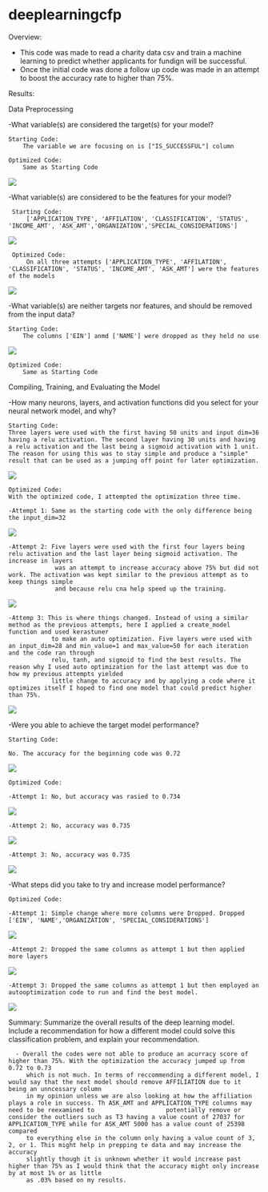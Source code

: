 # deeplearningcfp

Overview: 

- This code was made to read a charity data csv and train a machine learning to predict whether applicants for fundign will be successful. 
- Once the initial code was done a follow up code was made in an attempt to boost the accuracy rate to higher than 75%.


Results: 

Data Preprocessing

-What variable(s) are considered the target(s) for your model?
   
    Starting Code:
        The variable we are focusing on is ["IS_SUCCESSFUL"] column 
       
    Optimized Code: 
        Same as Starting Code
        
![](deeplearningscreenshots/TargetOpt.png)

-What variable(s) are considered to be the features for your model?

     Starting Code: 
         ['APPLICATION_TYPE', 'AFFILATION', 'CLASSIFICATION', 'STATUS', 'INCOME_AMT', 'ASK_AMT','ORGANIZATION','SPECIAL_CONSIDERATIONS']
         
 ![](deeplearningscreenshots/startvariable.png)
     
     Optimized Code:
         On all three attempts ['APPLICATION_TYPE', 'AFFILATION', 'CLASSIFICATION', 'STATUS', 'INCOME_AMT', 'ASK_AMT'] were the features of the models
         
 ![](deeplearningscreenshots/variableopt.png)

-What variable(s) are neither targets nor features, and should be removed from the input data?
   
    Starting Code: 
        The columns ['EIN'] anmd ['NAME'] were dropped as they held no use 
        
![](deeplearningscreenshots/startdrop.png)
        
    Optimized Code:
        Same as Starting Code
         

Compiling, Training, and Evaluating the Model

-How many neurons, layers, and activation functions did you select for your neural network model, and why?

    Starting Code:
    Three layers were used with the first having 50 units and input dim=36 having a relu activation. The second layer having 30 units and having 
    a relu activation and the last being a sigmoid activation with 1 unit. The reason for using this was to stay simple and produce a "simple" 
    result that can be used as a jumping off point for later optimization. 
    
    
![](deeplearningscreenshots/startmodel.png)
   
    Optimized Code:
    With the optimized code, I attempted the optimization three time.
    
    -Attempt 1: Same as the starting code with the only difference being the input_dim=32 
    
![](deeplearningscreenshots/atmpt1model.png)
    
    -Attempt 2: Five layers were used with the first four layers being relu activation and the last layer being sigmoid activation. The increase in layers
                 was an attempt to increase accuracy above 75% but did not work. The activation was kept similar to the previous attempt as to keep things simple
                 and because relu cna help speed up the training. 
                 
    
![](deeplearningscreenshots/atmpt2model.png)
    
    -Attemp 3: This is where things changed. Instead of using a similar method as the previous attempts, here I applied a create_model function and used kerastuner
                to make an auto optimization. Five layers were used with an input_dim=28 and min_value=1 and max_value=50 for each iteration and the code ran through 
                relu, tanh, and sigmoid to find the best results. The reason why I used auto optimization for the last attempt was due to how my previous attempts yielded
                little change to accuracy and by applying a code where it optimizes itself I hoped to find one model that could predict higher than 75%. 
                
    
![](deeplearningscreenshots/atmpt3model.png)

-Were you able to achieve the target model performance?

    Starting Code: 
    
    No. The accuracy for the beginning code was 0.72 
    
    
![](deeplearningscreenshots/startresult.png)
    
    Optimized Code:
    
    -Attempt 1: No, but accuracy was rasied to 0.734
    
![](deeplearningscreenshots/atmpt1results.png)
    
    -Attempt 2: No, accuracy was 0.735
    
![](deeplearningscreenshots/atmpt2results.png)
    
    -Attempt 3: No, accuracy was 0.735
    
![](deeplearningscreenshots/atmpt3results.png)

-What steps did you take to try and increase model performance?
    
    Optimized Code: 
    
    -Attempt 1: Simple change where more columns were Dropped. Dropped ['EIN', 'NAME','ORGANIZATION', 'SPECIAL_CONSIDERATIONS']
    
![](deeplearningscreenshots/optdrop.png)
    
    -Attempt 2: Dropped the same columns as attempt 1 but then applied more layers 
    
    
![](deeplearningscreenshots/atmpt2model.png)
    
    -Attempt 3: Dropped the same columns as attempt 1 but then employed an autooptimization code to run and find the best model. 
    
    
![](deeplearningscreenshots/atmpt3model.png)


Summary: Summarize the overall results of the deep learning model. Include a recommendation for how a different model could solve this classification problem, and explain your recommendation.

      - Overall the codes were not able to produce an acurracy score of higher than 75%. With the optimization the accuracy jumped up from 0.72 to 0.73
         which is not much. In terms of reccommending a different model, I would say that the next model should remove AFFILIATION due to it being an unncessary column
         in my opinion unless we are also looking at how the affiliation plays a role in success. Th ASK_AMT and APPLICATION_TYPE columns may need to be reexamined to                    potentially remove or consider the outliers such as T3 having a value count of 27037 for APPLICATION_TYPE while for ASK_AMT 5000 has a value count of 25398 compared
         to everything else in the column only having a value count of 3, 2, or 1. This might help in prepping te data and may increase the accuracy
         slightly though it is unknown whether it would increase past higher than 75% as I would think that the accuracy might only increase by at most 1% or as little 
         as .03% based on my results.
